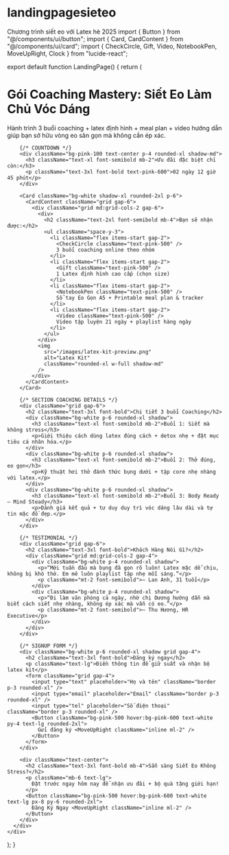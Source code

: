# landingpagesieteo
Chương trình siết eo với Latex hè 2025
import { Button } from "@/components/ui/button";
import { Card, CardContent } from "@/components/ui/card";
import { CheckCircle, Gift, Video, NotebookPen, MoveUpRight, Clock } from "lucide-react";

export default function LandingPage() {
  return (
    <div className="bg-[#fef8f4] min-h-screen py-10 px-4 md:px-20 text-[#2e1e17]">
      <div className="max-w-5xl mx-auto grid gap-10">
        <h1 className="text-4xl md:text-5xl font-bold leading-tight">
          Gói Coaching Mastery: Siết Eo Làm Chủ Vóc Dáng
        </h1>
        <p className="text-lg md:text-xl">
          Hành trình 3 buổi coaching + latex định hình + meal plan + video hướng dẫn giúp bạn sở hữu vòng eo săn gọn mà không cần ép xác.
        </p>

        {/* COUNTDOWN */}
        <div className="bg-pink-100 text-center p-4 rounded-xl shadow-md">
          <h3 className="text-xl font-semibold mb-2">Ưu đãi đặc biệt chỉ còn:</h3>
          <p className="text-3xl font-bold text-pink-600">02 ngày 12 giờ 45 phút</p>
        </div>

        <Card className="bg-white shadow-xl rounded-2xl p-6">
          <CardContent className="grid gap-6">
            <div className="grid md:grid-cols-2 gap-6">
              <div>
                <h2 className="text-2xl font-semibold mb-4">Bạn sẽ nhận được:</h2>
                <ul className="space-y-3">
                  <li className="flex items-start gap-2">
                    <CheckCircle className="text-pink-500" />
                    3 buổi coaching online theo nhóm
                  </li>
                  <li className="flex items-start gap-2">
                    <Gift className="text-pink-500" />
                    1 Latex định hình cao cấp (chọn size)
                  </li>
                  <li className="flex items-start gap-2">
                    <NotebookPen className="text-pink-500" />
                    Sổ tay Eo Gọn A5 + Printable meal plan & tracker
                  </li>
                  <li className="flex items-start gap-2">
                    <Video className="text-pink-500" />
                    Video tập luyện 21 ngày + playlist hàng ngày
                  </li>
                </ul>
              </div>
              <img
                src="/images/latex-kit-preview.png"
                alt="Latex Kit"
                className="rounded-xl w-full shadow-md"
              />
            </div>
          </CardContent>
        </Card>

        {/* SECTION COACHING DETAILS */}
        <div className="grid gap-6">
          <h2 className="text-3xl font-bold">Chi tiết 3 buổi Coaching</h2>
          <div className="bg-white p-6 rounded-xl shadow">
            <h3 className="text-xl font-semibold mb-2">Buổi 1: Siết mà không stress</h3>
            <p>Giới thiệu cách dùng latex đúng cách + detox nhẹ + đặt mục tiêu cá nhân hóa.</p>
          </div>
          <div className="bg-white p-6 rounded-xl shadow">
            <h3 className="text-xl font-semibold mb-2">Buổi 2: Thở đúng, eo gọn</h3>
            <p>Kỹ thuật hơi thở đánh thức bụng dưới + tập core nhẹ nhàng với latex.</p>
          </div>
          <div className="bg-white p-6 rounded-xl shadow">
            <h3 className="text-xl font-semibold mb-2">Buổi 3: Body Ready – Mind Steady</h3>
            <p>Đánh giá kết quả + tư duy duy trì vóc dáng lâu dài và tự tin mặc đồ đẹp.</p>
          </div>
        </div>

        {/* TESTIMONIAL */}
        <div className="grid gap-6">
          <h2 className="text-3xl font-bold">Khách Hàng Nói Gì?</h2>
          <div className="grid md:grid-cols-2 gap-4">
            <div className="bg-white p-4 rounded-xl shadow">
              <p>“Mới tuần đầu mà bụng đã gọn rõ luôn! Latex mặc dễ chịu, không bị khó thở. Em mê luôn playlist tập nhẹ mỗi sáng.”</p>
              <p className="mt-2 font-semibold">– Lan Anh, 31 tuổi</p>
            </div>
            <div className="bg-white p-4 rounded-xl shadow">
              <p>“Đi làm văn phòng cả ngày, nhờ chị Dương hướng dẫn mà biết cách siết nhẹ nhàng, không ép xác mà vẫn có eo.”</p>
              <p className="mt-2 font-semibold">– Thu Hương, HR Executive</p>
            </div>
          </div>
        </div>

        {/* SIGNUP FORM */}
        <div className="bg-white p-6 rounded-xl shadow grid gap-4">
          <h2 className="text-3xl font-bold">Đăng ký ngay</h2>
          <p className="text-lg">Điền thông tin để giữ suất và nhận bộ latex kit</p>
          <form className="grid gap-4">
            <input type="text" placeholder="Họ và tên" className="border p-3 rounded-xl" />
            <input type="email" placeholder="Email" className="border p-3 rounded-xl" />
            <input type="tel" placeholder="Số điện thoại" className="border p-3 rounded-xl" />
            <Button className="bg-pink-500 hover:bg-pink-600 text-white py-4 text-lg rounded-2xl">
              Gửi đăng ký <MoveUpRight className="inline ml-2" />
            </Button>
          </form>
        </div>

        <div className="text-center">
          <h2 className="text-3xl font-bold mb-4">Sẵn sàng Siết Eo Không Stress?</h2>
          <p className="mb-6 text-lg">
            Đặt trước ngay hôm nay để nhận ưu đãi + bộ quà tặng giới hạn!
          </p>
          <Button className="bg-pink-500 hover:bg-pink-600 text-white text-lg px-8 py-6 rounded-2xl">
            Đăng Ký Ngay <MoveUpRight className="inline ml-2" />
          </Button>
        </div>
      </div>
    </div>
  );
}
